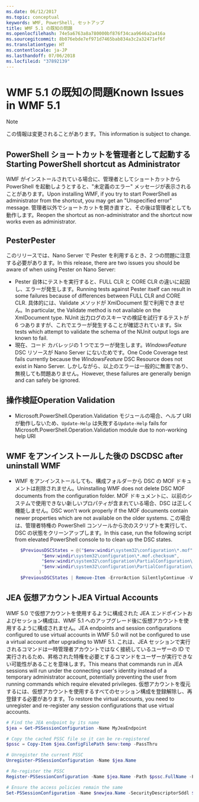 ```yaml
---
ms.date: 06/12/2017
ms.topic: conceptual
keywords: WMF, PowerShell, セットアップ
title: WMF 5.1 の既知の問題
ms.openlocfilehash: 74e5a6763a8a780000bf876f34caa9646a2a416a
ms.sourcegitcommit: 8b076ebde7ef971d7465bab834a3c2a32471ef6f
ms.translationtype: HT
ms.contentlocale: ja-JP
ms.lasthandoff: 07/06/2018
ms.locfileid: "37892139"
---
```

# <a name="known-issues-in-wmf-51"></a><span data-ttu-id="bf302-103">WMF 5.1 の既知の問題</span><span class="sxs-lookup"><span data-stu-id="bf302-103">Known Issues in WMF 5.1</span></span>

> [!Note]
> <span data-ttu-id="bf302-104">この情報は変更されることがあります。</span><span class="sxs-lookup"><span data-stu-id="bf302-104">This information is subject to change.</span></span>

## <a name="starting-powershell-shortcut-as-administrator"></a><span data-ttu-id="bf302-105">PowerShell ショートカットを管理者として起動する</span><span class="sxs-lookup"><span data-stu-id="bf302-105">Starting PowerShell shortcut as Administrator</span></span>

<span data-ttu-id="bf302-106">WMF がインストールされている場合に、管理者としてショートカットから PowerShell を起動しようとすると、"未定義のエラー" メッセージが表示されることがあります。</span><span class="sxs-lookup"><span data-stu-id="bf302-106">Upon installing WMF, if you try to start PowerShell as administrator from the shortcut, you may get an "Unspecified error" message.</span></span>
<span data-ttu-id="bf302-107">管理者以外でショートカットを開き直すと、その後は管理者としても動作します。</span><span class="sxs-lookup"><span data-stu-id="bf302-107">Reopen the shortcut as non-administrator and the shortcut now works even as administrator.</span></span>

## <a name="pester"></a><span data-ttu-id="bf302-108">Pester</span><span class="sxs-lookup"><span data-stu-id="bf302-108">Pester</span></span>

<span data-ttu-id="bf302-109">このリリースでは、Nano Server で Pester を利用するとき、2 つの問題に注意する必要があります。</span><span class="sxs-lookup"><span data-stu-id="bf302-109">In this release, there are two issues you should be aware of when using Pester on Nano Server:</span></span>

- <span data-ttu-id="bf302-110">Pester 自体にテストを実行すると、FULL CLR と CORE CLR の違いに起因し、エラーが発生します。</span><span class="sxs-lookup"><span data-stu-id="bf302-110">Running tests against Pester itself can result in some failures because of differences between FULL CLR and CORE CLR.</span></span> <span data-ttu-id="bf302-111">具体的には、Validate メソッドが XmlDocument 型で利用できません。</span><span class="sxs-lookup"><span data-stu-id="bf302-111">In particular, the Validate method is not available on the XmlDocument type.</span></span> <span data-ttu-id="bf302-112">NUnit 出力ログのスキーマの検証を試行するテストが 6 つありますが、これでエラーが発生することが確認されています。</span><span class="sxs-lookup"><span data-stu-id="bf302-112">Six tests which attempt to validate the schema of the NUnit output logs are known to fail.</span></span>
- <span data-ttu-id="bf302-113">現在、コード カバレッジの 1 つでエラーが発生します。*WindowsFeature* DSC リソースが Nano Server にないためです。</span><span class="sxs-lookup"><span data-stu-id="bf302-113">One Code Coverage test fails currently because the *WindowsFeature* DSC Resource does not exist in Nano Server.</span></span> <span data-ttu-id="bf302-114">しかしながら、以上のエラーは一般的に無害であり、無視しても問題ありません。</span><span class="sxs-lookup"><span data-stu-id="bf302-114">However, these failures are generally benign and can safely be ignored.</span></span>

## <a name="operation-validation"></a><span data-ttu-id="bf302-115">操作検証</span><span class="sxs-lookup"><span data-stu-id="bf302-115">Operation Validation</span></span>

- <span data-ttu-id="bf302-116">Microsoft.PowerShell.Operation.Validation モジュールの場合、ヘルプ URI が動作しないため、`Update-Help` は失敗する</span><span class="sxs-lookup"><span data-stu-id="bf302-116">`Update-Help` fails for Microsoft.PowerShell.Operation.Validation module due to non-working help URI</span></span>

## <a name="dsc-after-uninstall-wmf"></a><span data-ttu-id="bf302-117">WMF をアンインストールした後の DSC</span><span class="sxs-lookup"><span data-stu-id="bf302-117">DSC after uninstall WMF</span></span>

- <span data-ttu-id="bf302-118">WMF をアンインストールしても、構成フォルダーから DSC の MOF ドキュメントは削除されません。</span><span class="sxs-lookup"><span data-stu-id="bf302-118">Uninstalling WMF does not delete DSC MOF documents from the configuration folder.</span></span> <span data-ttu-id="bf302-119">MOF ドキュメントに、以前のシステムで使用できない新しいプロパティが含まれている場合、DSC は正しく機能しません。</span><span class="sxs-lookup"><span data-stu-id="bf302-119">DSC won't work properly if the MOF documents contain newer properties which are not available on the older systems.</span></span> <span data-ttu-id="bf302-120">この場合は、管理者特権の PowerShell コンソールから次のスクリプトを実行して、DSC の状態をクリーンアップします。</span><span class="sxs-lookup"><span data-stu-id="bf302-120">In this case, run the following script from elevated PowerShell console to to clean up the DSC states.</span></span>

  ```powershell
    $PreviousDSCStates = @("$env:windir\system32\configuration\*.mof",
            "$env:windir\system32\configuration\*.mof.checksum",
            "$env:windir\system32\configuration\PartialConfiguration\*.mof",
            "$env:windir\system32\configuration\PartialConfiguration\*.mof.checksum"
           )
    $PreviousDSCStates | Remove-Item -ErrorAction SilentlyContinue -Verbose
  ```

## <a name="jea-virtual-accounts"></a><span data-ttu-id="bf302-121">JEA 仮想アカウント</span><span class="sxs-lookup"><span data-stu-id="bf302-121">JEA Virtual Accounts</span></span>

<span data-ttu-id="bf302-122">WMF 5.0 で仮想アカウントを使用するように構成された JEA エンドポイントおよびセッション構成は、WMF 5.1 へのアップグレード後に仮想アカウントを使用するように構成されません。</span><span class="sxs-lookup"><span data-stu-id="bf302-122">JEA endpoints and session configurations configured to use virtual accounts in WMF 5.0 will not be configured to use a virtual account after upgrading to WMF 5.1.</span></span>
<span data-ttu-id="bf302-123">これは、JEA セッションで実行されるコマンドは一時管理者アカウントではなく接続しているユーザーの ID で実行されるため、昇格された特権を必要とするコマンドをユーザーが実行できない可能性があることを意味します。</span><span class="sxs-lookup"><span data-stu-id="bf302-123">This means that commands run in JEA sessions will run under the connecting user's identity instead of a temporary administrator account, potentially preventing the user from running commands which require elevated privileges.</span></span>
<span data-ttu-id="bf302-124">仮想アカウントを復元するには、仮想アカウントを使用するすべてのセッション構成を登録解除し、再登録する必要があります。</span><span class="sxs-lookup"><span data-stu-id="bf302-124">To restore the virtual accounts, you need to unregister and re-register any session configurations that use virtual accounts.</span></span>

```powershell
# Find the JEA endpoint by its name
$jea = Get-PSSessionConfiguration -Name MyJeaEndpoint

# Copy the cached PSSC file so it can be re-registered
$pssc = Copy-Item $jea.ConfigFilePath $env:temp -PassThru

# Unregister the current PSSC
Unregister-PSSessionConfiguration -Name $jea.Name

# Re-register the PSSC
Register-PSSessionConfiguration -Name $jea.Name -Path $pssc.FullName -Force

# Ensure the access policies remain the same
Set-PSSessionConfiguration -Name $newjea.Name -SecurityDescriptorSddl $jea.SecurityDescriptorSddl
```